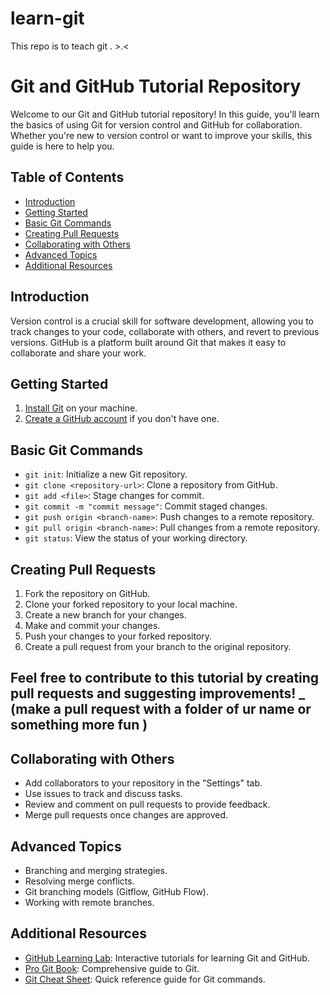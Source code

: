 # learn-git
This repo is to teach git . >.&lt;
# Git and GitHub Tutorial Repository

Welcome to our Git and GitHub tutorial repository! In this guide, you'll learn the basics of using Git for version control and GitHub for collaboration. Whether you're new to version control or want to improve your skills, this guide is here to help you.

## Table of Contents

- [Introduction](#introduction)
- [Getting Started](#getting-started)
- [Basic Git Commands](#basic-git-commands)
- [Creating Pull Requests](#creating-pull-requests)
- [Collaborating with Others](#collaborating-with-others)
- [Advanced Topics](#advanced-topics)
- [Additional Resources](#additional-resources)

## Introduction

Version control is a crucial skill for software development, allowing you to track changes to your code, collaborate with others, and revert to previous versions. GitHub is a platform built around Git that makes it easy to collaborate and share your work.

## Getting Started

1. [Install Git](https://git-scm.com/downloads) on your machine.
2. [Create a GitHub account](https://github.com/join) if you don't have one.

## Basic Git Commands

- `git init`: Initialize a new Git repository.
- `git clone <repository-url>`: Clone a repository from GitHub.
- `git add <file>`: Stage changes for commit.
- `git commit -m "commit message"`: Commit staged changes.
- `git push origin <branch-name>`: Push changes to a remote repository.
- `git pull origin <branch-name>`: Pull changes from a remote repository.
- `git status`: View the status of your working directory.

## Creating Pull Requests

1. Fork the repository on GitHub.
2. Clone your forked repository to your local machine.
3. Create a new branch for your changes.
4. Make and commit your changes.
5. Push your changes to your forked repository.
6. Create a pull request from your branch to the original repository.

## Feel free to contribute to this tutorial by creating pull requests and suggesting improvements! _ (make a pull request with a folder of ur name or something more fun )

## Collaborating with Others

- Add collaborators to your repository in the "Settings" tab.
- Use issues to track and discuss tasks.
- Review and comment on pull requests to provide feedback.
- Merge pull requests once changes are approved.

## Advanced Topics

- Branching and merging strategies.
- Resolving merge conflicts.
- Git branching models (Gitflow, GitHub Flow).
- Working with remote branches.

## Additional Resources

- [GitHub Learning Lab](https://lab.github.com/): Interactive tutorials for learning Git and GitHub.
- [Pro Git Book](https://git-scm.com/book/en/v2): Comprehensive guide to Git.
- [Git Cheat Sheet](https://education.github.com/git-cheat-sheet-education.pdf): Quick reference guide for Git commands.


